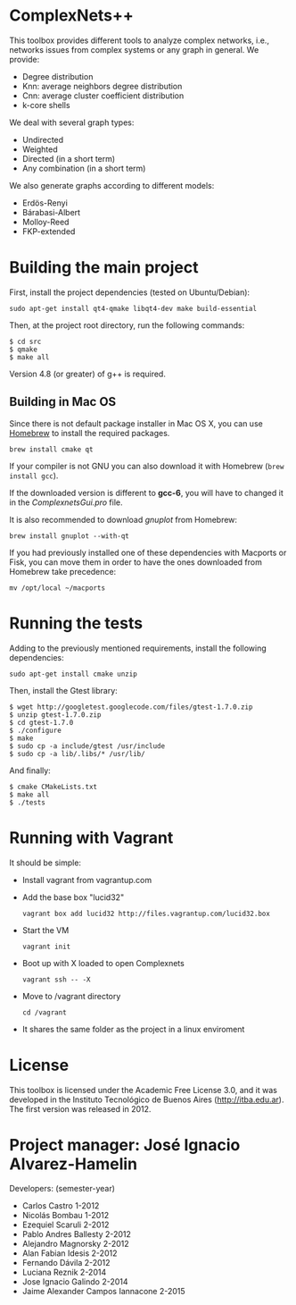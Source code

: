 ComplexNets++
=============

This toolbox provides different tools to analyze complex networks, i.e.,
networks issues from complex systems or any graph in general. 
We provide:

  - Degree distribution
  - Knn: average neighbors degree distribution
  - Cnn: average cluster coefficient distribution
  - k-core shells

We deal with several graph types:

  - Undirected
  - Weighted
  - Directed (in a short term)
  - Any combination (in a short term)

We also generate graphs according to different models:

  - Erdös-Renyi
  - Bárabasi-Albert
  - Molloy-Reed
  - FKP-extended


Building the main project
=========================

First, install the project dependencies (tested on Ubuntu/Debian):

`sudo apt-get install qt4-qmake libqt4-dev make build-essential`

Then, at the project root directory, run the following commands:

```
$ cd src
$ qmake
$ make all
```

Version 4.8 (or greater) of g++ is required.

Building in Mac OS
------------------
Since there is not default package installer in Mac OS X, you can use [Homebrew](http://brew.sh/) to install the required packages.

`brew install cmake qt`

If your compiler is not GNU you can also download it with Homebrew (`brew install gcc`).

If the downloaded version is different to **gcc-6**, you will have to changed it in the *ComplexnetsGui.pro* file.

It is also recommended to download *gnuplot* from Homebrew:

`brew install gnuplot --with-qt`

If you had previously installed one of these dependencies with Macports or Fisk, you can move them in order to have the ones downloaded from Homebrew take precedence:

`mv /opt/local ~/macports`

Running the tests
=================

Adding to the previously mentioned requirements, install the following dependencies:

``` sudo apt-get install cmake unzip ```

Then, install the Gtest library:

``` 
$ wget http://googletest.googlecode.com/files/gtest-1.7.0.zip
$ unzip gtest-1.7.0.zip
$ cd gtest-1.7.0
$ ./configure
$ make
$ sudo cp -a include/gtest /usr/include
$ sudo cp -a lib/.libs/* /usr/lib/

```
And finally:

```
$ cmake CMakeLists.txt
$ make all
$ ./tests
```

Running with Vagrant
====================

It should be simple:

- Install vagrant from vagrantup.com

- Add the base box "lucid32"

  ```vagrant box add lucid32 http://files.vagrantup.com/lucid32.box```

- Start the VM

  ```vagrant init```

- Boot up with X loaded to open Complexnets

  ```vagrant ssh -- -X```

- Move to /vagrant directory

  ```cd /vagrant```

- It shares the same folder as the project in a linux enviroment


License
=============================================

This toolbox is licensed under the Academic Free License 3.0, and it was developed
in the Instituto Tecnológico de Buenos Aires (http://itba.edu.ar).
The first version was released in 2012.

Project manager: José Ignacio Alvarez-Hamelin
=============================================

Developers:
                               (semester-year)
  - Carlos Castro                     1-2012
  - Nicolás Bombau                    1-2012
  - Ezequiel Scaruli                  2-2012
  - Pablo Andres Ballesty             2-2012
  - Alejandro Magnorsky               2-2012
  - Alan Fabian Idesis                2-2012
  - Fernando Dávila                   2-2012
  - Luciana Reznik                    2-2014
  - Jose Ignacio Galindo              2-2014
  - Jaime Alexander Campos Iannacone  2-2015
